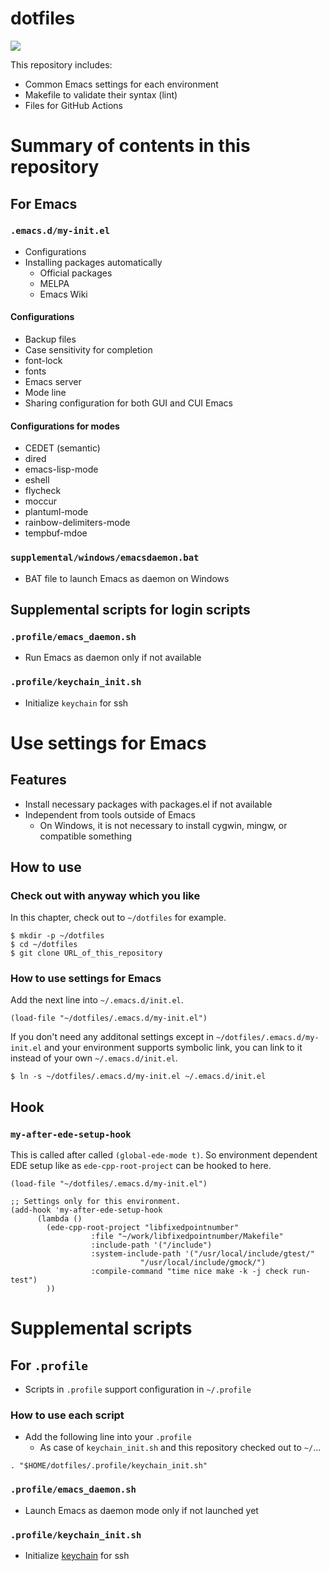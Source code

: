 # dotfiles

![](https://github.com/MinoruSekine/dotfiles/workflows/CI/badge.svg?branch=master)

This repository includes:

- Common Emacs settings for each environment
- Makefile to validate their syntax (lint)
- Files for GitHub Actions

# Summary of contents in this repository

## For Emacs

### `.emacs.d/my-init.el`

- Configurations
- Installing packages automatically
  - Official packages
  - MELPA
  - Emacs Wiki

#### Configurations

- Backup files
- Case sensitivity for completion
- font-lock
- fonts
- Emacs server
- Mode line
- Sharing configuration for both GUI and CUI Emacs

#### Configurations for modes

- CEDET (semantic)
- dired
- emacs-lisp-mode
- eshell
- flycheck
- moccur
- plantuml-mode
- rainbow-delimiters-mode
- tempbuf-mdoe

### `supplemental/windows/emacsdaemon.bat`

- BAT file to launch Emacs as daemon on Windows

## Supplemental scripts for login scripts

### `.profile/emacs_daemon.sh`

- Run Emacs as daemon only if not available

### `.profile/keychain_init.sh`

- Initialize `keychain` for ssh

# Use settings for Emacs

## Features

- Install necessary packages with packages.el if not available
- Independent from tools outside of Emacs
  - On Windows, it is not necessary to install cygwin, mingw, or compatible something

## How to use

### Check out with anyway which you like

In this chapter,
check out to `~/dotfiles` for example.

```
$ mkdir -p ~/dotfiles
$ cd ~/dotfiles
$ git clone URL_of_this_repository
```

### How to use settings for Emacs

Add the next line into `~/.emacs.d/init.el`.

```
(load-file "~/dotfiles/.emacs.d/my-init.el")
```

If you don't need any additonal settings except in `~/dotfiles/.emacs.d/my-init.el`
and your environment supports symbolic link,
you can link to it instead of your own `~/.emacs.d/init.el`.

```
$ ln -s ~/dotfiles/.emacs.d/my-init.el ~/.emacs.d/init.el
```

## Hook

### `my-after-ede-setup-hook`
This is called after called `(global-ede-mode t)`.
So environment dependent EDE setup like as `ede-cpp-root-project` can be hooked to here.

```
(load-file "~/dotfiles/.emacs.d/my-init.el")

;; Settings only for this environment.
(add-hook 'my-after-ede-setup-hook
	  (lambda ()
	    (ede-cpp-root-project "libfixedpointnumber"
				  :file "~/work/libfixedpointnumber/Makefile"
				  :include-path '("/include")
				  :system-include-path '("/usr/local/include/gtest/"
							 "/usr/local/include/gmock/")
				  :compile-command "time nice make -k -j check run-test")
	    ))
```

# Supplemental scripts

## For `.profile`

- Scripts in `.profile` support configuration in `~/.profile`

### How to use each script


- Add the following line into your `.profile`
  - As case of `keychain_init.sh`
    and this repository checked out to `~/`...

```
. "$HOME/dotfiles/.profile/keychain_init.sh"
```

### `.profile/emacs_daemon.sh`

- Launch Emacs as daemon mode only if not launched yet

### `.profile/keychain_init.sh`

- Initialize [keychain](https://www.funtoo.org/Keychain) for ssh
